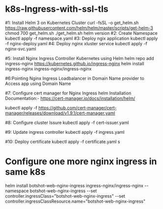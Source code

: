 # k8s-Ingress-with-ssl-tls
#1: Install Helm 3 on Kubernetes Cluster
curl -fsSL -o get_helm.sh https://raw.githubusercontent.com/helm/helm/master/scripts/get-helm-3
chmod 700 get_helm.sh
./get_helm.sh
helm version
#2: Create Namespace 
 kubectl apply -f namespace.yaml 
#3: Deploy ngix application 
  kubectl apply -f nginx-deploy.yaml 
#4: Deploy nginx xluster service 
kubectl apply -f nginx-svc.yaml 

#5: Install Nginx Ingress Controller Kubernetes using Helm
helm repo add ingress-nginx https://kubernetes.github.io/ingress-nginx
helm install ingress-nginx ingress-nginx/ingress-nginx

#6:Pointing Nginx Ingress Loadbalancer in Domain Name provider to Access app using Domain Name

#7: Configure cert manager for Nginx Ingress 
 helm Installation Documentation:- 
 https://cert-manager.io/docs/installation/helm/
 
 kubectl apply -f https://github.com/cert-manager/cert-manager/releases/download/v1.9.1/cert-manager.yaml

#8: Configure cluster Issure 
 kubectl apply -f cert-issuer.yaml

#9: Update ingress controller 
 kubectl apply -f ingress.yaml 

#10: Deploy certificate 
 kubectl apply -f certificate.yaml s

# Configure one more nginx ingress in same k8s


helm install botshot-web-nginx-ingress ingress-nginx/ingress-nginx --namespace botshot-web-nginx-ingress --set controller.ingressClass="botshot-web-nginx-ingress" --set controller.ingressClassResource.name="botshot-web-nginx-ingress" 
